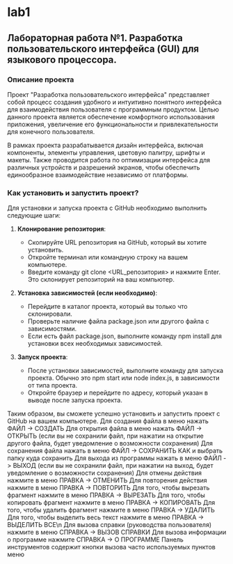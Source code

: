 # lab1
## Лабораторная работа №1. Разработка пользовательского интерфейса (GUI) для языкового процессора.
### Описание проекта
Проект "Разработка пользовательского интерфейса" представляет собой процесс создания удобного и интуитивно понятного интерфейса для взаимодействия пользователя с программным продуктом. Целью данного проекта является обеспечение комфортного использования приложения, увеличение его функциональности и привлекательности для конечного пользователя.

В рамках проекта разрабатывается дизайн интерфейса, включая компоненты, элементы управления, цветовую палитру, шрифты и макеты. Также проводится работа по оптимизации интерфейса для различных устройств и разрешений экранов, чтобы обеспечить единообразное взаимодействие независимо от платформы.

### Как установить и запустить проект?
Для установки и запуска проекта с GitHub необходимо выполнить следующие шаги:

1. **Клонирование репозитория**: 
   - Скопируйте URL репозитория на GitHub, который вы хотите установить.
   - Откройте терминал или командную строку на вашем компьютере.
   - Введите команду git clone <URL_репозитория> и нажмите Enter. Это склонирует репозиторий на ваш компьютер.

2. **Установка зависимостей (если необходимо)**:
   - Перейдите в каталог проекта, который вы только что склонировали.
   - Проверьте наличие файла package.json или другого файла с зависимостями.
   - Если есть файл package.json, выполните команду npm install для установки всех необходимых зависимостей.

3. **Запуск проекта**:
   - После установки зависимостей, выполните команду для запуска проекта. Обычно это npm start или node index.js, в зависимости от типа проекта.
   - Откройте браузер и перейдите по адресу, который указан в выводе после запуска проекта.

Таким образом, вы сможете успешно установить и запустить проект с GitHub на вашем компьютере.
Для создания файла в меню нажать ФАЙЛ -> СОЗДАТЬ
Для открытия файла в меню нажать ФАЙЛ -> ОТКРЫТЬ (если вы не сохранили файл, при нажатии на открытие другого файла, будет уведомление о возможности сохранения)
Для сохранения файла нажать в меню ФАЙЛ -> СОХРАНИТЬ КАК и выбрать папку куда сохранить
Для выхода из программы нажать в меню ФАЙЛ -> ВЫХОД (если вы не сохранили файл, при нажатии на выход, будет уведомление о возможности сохранения)
Для отмены действия нажмите в меню ПРАВКА -> ОТМЕНИТЬ
Для повторения действия нажмите в меню ПРАВКА -> ПОВТОРИТЬ
Для того, чтобы вырезать фрагмент нажмите в меню ПРАВКА -> ВЫРЕЗАТЬ
Для того, чтобы копировать фрагмент нажмите в меню ПРАВКА -> КОПИРОВАТЬ
Для того, чтобы удалить фрагмент нажмите в меню ПРАВКА -> УДАЛИТЬ
Для того, чтобы выделить весь текст нажмите в меню ПРАВКА -> ВЫДЕЛИТЬ ВСЕ\n
Для вызова справки (руководства пользователя) нажмите в меню СПРАВКА -> ВЫЗОВ СПРАВКИ
Для вызова информации о программе нажмите СПРАВКА -> О ПРОГРАММЕ
Панель инструментов содержит кнопки вызова часто используемых пунктов меню
